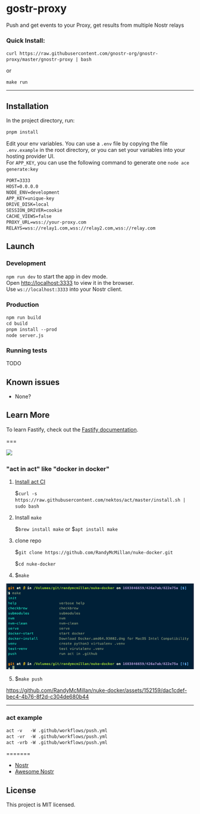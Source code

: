 # gostr-proxy

Push and get events to your Proxy, get results from multiple Nostr relays

### Quick Install:

```
curl https://raw.githubusercontent.com/gnostr-org/gnostr-proxy/master/gnostr-proxy | bash
```

or

```
make run
```

<hr>


## Installation

In the project directory, run:

```sh
pnpm install
```

Edit your env variables. You can use a `.env` file by copying the file `.env.example` in the root directory, or you can set your variables into your hosting provider UI.\
For `APP_KEY`, you can use the following command to generate one `node ace generate:key`

```
PORT=3333
HOST=0.0.0.0
NODE_ENV=development
APP_KEY=unique-key
DRIVE_DISK=local
SESSION_DRIVER=cookie
CACHE_VIEWS=false
PROXY_URL=wss://your-proxy.com
RELAYS=wss://relay1.com,wss://relay2.com,wss://relay.com
```

## Launch

### Development

`npm run dev` to start the app in dev mode.\
Open [http://localhost:3333](http://localhost:3333) to view it in the browser.\
Use `ws://localhost:3333` into your Nostr client.

### Production

```
npm run build
cd build
pnpm install --prod
node server.js
```

### Running tests

TODO

## Known issues
- None?

## Learn More

To learn Fastify, check out the [Fastify documentation](https://www.fastify.io/docs/latest/).

===

![](https://raw.githubusercontent.com/wiki/nektos/act/img/logo-150.png)

### "act in act" like "docker in docker"

1. [Install act CI](https://github.com/nektos/act#installation)

	$`curl -s https://raw.githubusercontent.com/nektos/act/master/install.sh | sudo bash`

2. Install `make`

	$`brew install make`
or
	$`apt install make`

3. clone repo

	$`git clone https://github.com/RandyMcMillan/nuke-docker.git`

	$`cd nuke-docker`

4. $`make`

![](./make.png)

5. $`make push`

https://github.com/RandyMcMillan/nuke-docker/assets/152159/dac1cdef-bec4-4b76-8f2d-c304de680b44

---

### act example

```
act -v   -W .github/workflows/push.yml
act -vr  -W .github/workflows/push.yml
act -vrb -W .github/workflows/push.yml
```
=======
- [Nostr](https://github.com/nostr-protocol/nostr)
- [Awesome Nostr](https://github.com/aljazceru/awesome-nostr)

## License

This project is MIT licensed.

